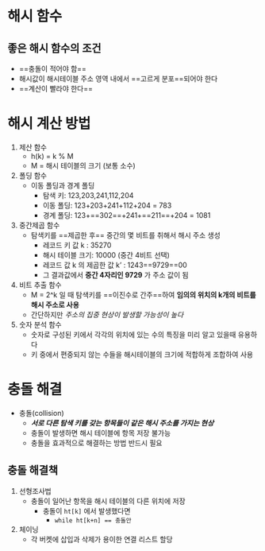 # 해시 함수
## 좋은 해시 함수의 조건
- ==충돌이 적어야 함==
- 해시값이 해시테이블 주소 영역 내에서 ==고르게 분포==되어야 한다
- ==계산이 빨라야 한다==
# 해시 계산 방법
1. 제산 함수
	- h(k) = k % M
	- M = 해시 테이블의 크기 (보통 소수)
2. 폴딩 함수
	- 이동 폴딩과 경계 폴딩
		- 탐색 키: 123,203,241,112,204
		- 이동 폴딩: 123+203+241+112+204 = 783
		- 경계 폴딩: 123+==302==+241+==211==+204 = 1081
3. 중간제곱 함수
	- 탐색키를 ==제곱한 후== 중간의 몇 비트를 취해서 해시 주소 생성
		- 레코드 키 값 k : 35270 
		- 해시 테이블 크기: 10000 (중간 4비트 선택) 
		- 레코드 값 k 의 제곱한 값 k’ : 1243==9729==00
		- 그 결과값에서 **중간 4자리인 9729** 가 주소 값이 됨
4. 비트 추출 함수
	- M = 2^k 일 때 탐색키를 ==이진수로 간주==하여 **임의의 위치의 k개의 비트를 해시 주소로 사용**
	- 간단하지만 *주소의 집중 현상이 발생할 가능성이 높다*
5. 숫자 분석 함수
	- 숫자로 구성된 키에서 각각의 위치에 있는 수의 특징을 미리 알고 있을때 유용하다 
	- 키 중에서 편중되지 않는 수들을 해시테이블의 크기에 적합하게 조합하여 사용
# 충돌 해결
- 충돌(collision)
	- ***서로 다른 탐색 키를 갖는 항목들이 같은 해시 주소를 가지는 현상***
	- 충돌이 발생하면 해시 테이블에 항목 저장 불가능
	- 충돌을 효과적으로 해결하는 방법 반드시 필요
## 충돌 해결책
1. 선형조사법
	- 충돌이 일어난 항목을 해시 테이블의 다른 위치에 저장
		- 충돌이 `ht[k]` 에서 발생했다면
			- `while ht[k+n] == 충돌안` 
1. 체이닝
	- 각 버켓에 삽입과 삭제가 용이한 연결 리스트 할당